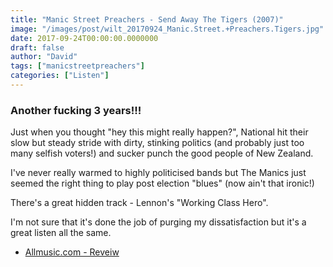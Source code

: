 ```yaml
---
title: "Manic Street Preachers - Send Away The Tigers (2007)"
image: "/images/post/wilt_20170924_Manic.Street.+Preachers.Tigers.jpg"
date: 2017-09-24T00:00:00.0000000
draft: false
author: "David"
tags: ["manicstreetpreachers"]
categories: ["Listen"]
---
```

### Another fucking 3 years!!!

 Just when you thought "hey this might really happen?", National hit their slow but steady stride with dirty, stinking politics (and probably just too many selfish voters!) and sucker punch the good people of New Zealand.

 I've never really warmed to highly politicised bands but The Manics just seemed the right thing to play post election "blues" (now ain't that ironic!)

 There's a great hidden track - Lennon's "Working Class Hero". 

 I'm not sure that it's done the job of purging my dissatisfaction but it's a great listen all the same.

-  [Allmusic.com - Reveiw](http://www.allmusic.com/album/send-away-the-tigers-mw0000481993)